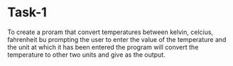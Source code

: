# Task-1
To create a proram that convert temperatures between kelvin, celcius, fahrenheit bu prompting the user to enter the value of the temperature and the unit at which it has been entered the program will convert the temperature to other two units and give as the output.
